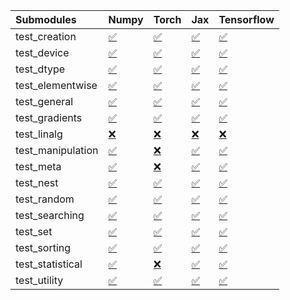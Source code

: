 | Submodules        | Numpy                                                                                                                           | Torch                                                                                                                           | Jax                                                                                                                             | Tensorflow                                                                                                                      |
|:------------------|:--------------------------------------------------------------------------------------------------------------------------------|:--------------------------------------------------------------------------------------------------------------------------------|:--------------------------------------------------------------------------------------------------------------------------------|:--------------------------------------------------------------------------------------------------------------------------------|
| test_creation     | <a href="https://github.com/unifyai/ivy/runs/7915167971?check_suite_focus=true" rel="noopener noreferrer" target="_blank">✅</a> | <a href="https://github.com/unifyai/ivy/runs/7915169674?check_suite_focus=true" rel="noopener noreferrer" target="_blank">✅</a> | <a href="https://github.com/unifyai/ivy/runs/7915171436?check_suite_focus=true" rel="noopener noreferrer" target="_blank">✅</a> | <a href="https://github.com/unifyai/ivy/runs/7915173268?check_suite_focus=true" rel="noopener noreferrer" target="_blank">✅</a> |
| test_device       | <a href="https://github.com/unifyai/ivy/runs/7915168106?check_suite_focus=true" rel="noopener noreferrer" target="_blank">✅</a> | <a href="https://github.com/unifyai/ivy/runs/7915169803?check_suite_focus=true" rel="noopener noreferrer" target="_blank">✅</a> | <a href="https://github.com/unifyai/ivy/runs/7915171521?check_suite_focus=true" rel="noopener noreferrer" target="_blank">✅</a> | <a href="https://github.com/unifyai/ivy/runs/7915173423?check_suite_focus=true" rel="noopener noreferrer" target="_blank">✅</a> |
| test_dtype        | <a href="https://github.com/unifyai/ivy/runs/7915168211?check_suite_focus=true" rel="noopener noreferrer" target="_blank">✅</a> | <a href="https://github.com/unifyai/ivy/runs/7915169928?check_suite_focus=true" rel="noopener noreferrer" target="_blank">✅</a> | <a href="https://github.com/unifyai/ivy/runs/7915171637?check_suite_focus=true" rel="noopener noreferrer" target="_blank">✅</a> | <a href="https://github.com/unifyai/ivy/runs/7915173535?check_suite_focus=true" rel="noopener noreferrer" target="_blank">✅</a> |
| test_elementwise  | <a href="https://github.com/unifyai/ivy/runs/7915168327?check_suite_focus=true" rel="noopener noreferrer" target="_blank">✅</a> | <a href="https://github.com/unifyai/ivy/runs/7915170044?check_suite_focus=true" rel="noopener noreferrer" target="_blank">✅</a> | <a href="https://github.com/unifyai/ivy/runs/7915171749?check_suite_focus=true" rel="noopener noreferrer" target="_blank">✅</a> | <a href="https://github.com/unifyai/ivy/runs/7915173628?check_suite_focus=true" rel="noopener noreferrer" target="_blank">✅</a> |
| test_general      | <a href="https://github.com/unifyai/ivy/runs/7915168443?check_suite_focus=true" rel="noopener noreferrer" target="_blank">✅</a> | <a href="https://github.com/unifyai/ivy/runs/7915170160?check_suite_focus=true" rel="noopener noreferrer" target="_blank">✅</a> | <a href="https://github.com/unifyai/ivy/runs/7915171852?check_suite_focus=true" rel="noopener noreferrer" target="_blank">✅</a> | <a href="https://github.com/unifyai/ivy/runs/7915173765?check_suite_focus=true" rel="noopener noreferrer" target="_blank">✅</a> |
| test_gradients    | <a href="https://github.com/unifyai/ivy/runs/7915168588?check_suite_focus=true" rel="noopener noreferrer" target="_blank">✅</a> | <a href="https://github.com/unifyai/ivy/runs/7915170272?check_suite_focus=true" rel="noopener noreferrer" target="_blank">✅</a> | <a href="https://github.com/unifyai/ivy/runs/7915171962?check_suite_focus=true" rel="noopener noreferrer" target="_blank">✅</a> | <a href="https://github.com/unifyai/ivy/runs/7915173896?check_suite_focus=true" rel="noopener noreferrer" target="_blank">✅</a> |
| test_linalg       | <a href="https://github.com/unifyai/ivy/runs/7915168706?check_suite_focus=true" rel="noopener noreferrer" target="_blank">❌</a> | <a href="https://github.com/unifyai/ivy/runs/7915170414?check_suite_focus=true" rel="noopener noreferrer" target="_blank">❌</a> | <a href="https://github.com/unifyai/ivy/runs/7915172057?check_suite_focus=true" rel="noopener noreferrer" target="_blank">❌</a> | <a href="https://github.com/unifyai/ivy/runs/7915174008?check_suite_focus=true" rel="noopener noreferrer" target="_blank">❌</a> |
| test_manipulation | <a href="https://github.com/unifyai/ivy/runs/7915168815?check_suite_focus=true" rel="noopener noreferrer" target="_blank">✅</a> | <a href="https://github.com/unifyai/ivy/runs/7915170549?check_suite_focus=true" rel="noopener noreferrer" target="_blank">❌</a> | <a href="https://github.com/unifyai/ivy/runs/7915172179?check_suite_focus=true" rel="noopener noreferrer" target="_blank">✅</a> | <a href="https://github.com/unifyai/ivy/runs/7915174116?check_suite_focus=true" rel="noopener noreferrer" target="_blank">✅</a> |
| test_meta         | <a href="https://github.com/unifyai/ivy/runs/7915168915?check_suite_focus=true" rel="noopener noreferrer" target="_blank">✅</a> | <a href="https://github.com/unifyai/ivy/runs/7915170671?check_suite_focus=true" rel="noopener noreferrer" target="_blank">❌</a> | <a href="https://github.com/unifyai/ivy/runs/7915172318?check_suite_focus=true" rel="noopener noreferrer" target="_blank">✅</a> | <a href="https://github.com/unifyai/ivy/runs/7915174220?check_suite_focus=true" rel="noopener noreferrer" target="_blank">✅</a> |
| test_nest         | <a href="https://github.com/unifyai/ivy/runs/7915169008?check_suite_focus=true" rel="noopener noreferrer" target="_blank">✅</a> | <a href="https://github.com/unifyai/ivy/runs/7915170761?check_suite_focus=true" rel="noopener noreferrer" target="_blank">✅</a> | <a href="https://github.com/unifyai/ivy/runs/7915172450?check_suite_focus=true" rel="noopener noreferrer" target="_blank">✅</a> | <a href="https://github.com/unifyai/ivy/runs/7915174329?check_suite_focus=true" rel="noopener noreferrer" target="_blank">✅</a> |
| test_random       | <a href="https://github.com/unifyai/ivy/runs/7915169099?check_suite_focus=true" rel="noopener noreferrer" target="_blank">✅</a> | <a href="https://github.com/unifyai/ivy/runs/7915170851?check_suite_focus=true" rel="noopener noreferrer" target="_blank">✅</a> | <a href="https://github.com/unifyai/ivy/runs/7915172573?check_suite_focus=true" rel="noopener noreferrer" target="_blank">✅</a> | <a href="https://github.com/unifyai/ivy/runs/7915174457?check_suite_focus=true" rel="noopener noreferrer" target="_blank">✅</a> |
| test_searching    | <a href="https://github.com/unifyai/ivy/runs/7915169218?check_suite_focus=true" rel="noopener noreferrer" target="_blank">✅</a> | <a href="https://github.com/unifyai/ivy/runs/7915170939?check_suite_focus=true" rel="noopener noreferrer" target="_blank">✅</a> | <a href="https://github.com/unifyai/ivy/runs/7915172693?check_suite_focus=true" rel="noopener noreferrer" target="_blank">✅</a> | <a href="https://github.com/unifyai/ivy/runs/7915174577?check_suite_focus=true" rel="noopener noreferrer" target="_blank">✅</a> |
| test_set          | <a href="https://github.com/unifyai/ivy/runs/7915169324?check_suite_focus=true" rel="noopener noreferrer" target="_blank">✅</a> | <a href="https://github.com/unifyai/ivy/runs/7915171051?check_suite_focus=true" rel="noopener noreferrer" target="_blank">✅</a> | <a href="https://github.com/unifyai/ivy/runs/7915172783?check_suite_focus=true" rel="noopener noreferrer" target="_blank">✅</a> | <a href="https://github.com/unifyai/ivy/runs/7915174685?check_suite_focus=true" rel="noopener noreferrer" target="_blank">✅</a> |
| test_sorting      | <a href="https://github.com/unifyai/ivy/runs/7915169424?check_suite_focus=true" rel="noopener noreferrer" target="_blank">✅</a> | <a href="https://github.com/unifyai/ivy/runs/7915171155?check_suite_focus=true" rel="noopener noreferrer" target="_blank">✅</a> | <a href="https://github.com/unifyai/ivy/runs/7915172895?check_suite_focus=true" rel="noopener noreferrer" target="_blank">✅</a> | <a href="https://github.com/unifyai/ivy/runs/7915174809?check_suite_focus=true" rel="noopener noreferrer" target="_blank">✅</a> |
| test_statistical  | <a href="https://github.com/unifyai/ivy/runs/7915169510?check_suite_focus=true" rel="noopener noreferrer" target="_blank">✅</a> | <a href="https://github.com/unifyai/ivy/runs/7915171237?check_suite_focus=true" rel="noopener noreferrer" target="_blank">❌</a> | <a href="https://github.com/unifyai/ivy/runs/7915173014?check_suite_focus=true" rel="noopener noreferrer" target="_blank">✅</a> | <a href="https://github.com/unifyai/ivy/runs/7915174918?check_suite_focus=true" rel="noopener noreferrer" target="_blank">✅</a> |
| test_utility      | <a href="https://github.com/unifyai/ivy/runs/7915169586?check_suite_focus=true" rel="noopener noreferrer" target="_blank">✅</a> | <a href="https://github.com/unifyai/ivy/runs/7915171353?check_suite_focus=true" rel="noopener noreferrer" target="_blank">✅</a> | <a href="https://github.com/unifyai/ivy/runs/7915173154?check_suite_focus=true" rel="noopener noreferrer" target="_blank">✅</a> | <a href="https://github.com/unifyai/ivy/runs/7915175032?check_suite_focus=true" rel="noopener noreferrer" target="_blank">✅</a> |